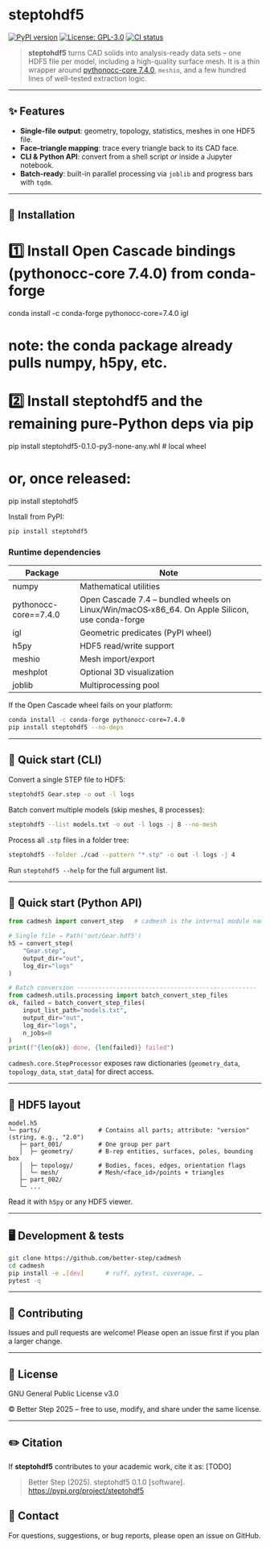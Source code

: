 <!--
README.md for **steptohdf5**
====================================================================
Convert SOLID-CAD (STEP / STP) to a single, self-contained
HDF5 file that stores geometry + topology + ( optional ) surface
meshes – with a one-line CLI **or** a small Python API.
--------------------------------------------------------------------
-->

# steptohdf5

[![PyPI version](https://img.shields.io/pypi/v/steptohdf5)](https://pypi.org/project/steptohdf5/)
[![License: GPL-3.0](https://img.shields.io/badge/License-GPLv3-blue.svg)](LICENSE)
[![CI status](https://github.com/better-step/cadmesh/actions/workflows/release.yml/badge.svg?branch=main)](https://github.com/better-step/cadmesh/actions)

> **steptohdf5** turns CAD solids into analysis-ready data sets –
> one HDF5 file per model, including a high-quality surface mesh.
> It is a thin wrapper around [pythonocc-core 7.4.0](https://pypi.org/project/pythonocc-core/), `meshio`, and a few hundred lines of well-tested extraction logic.

---

## ✨ Features

- **Single-file output**: geometry, topology, statistics, meshes in one HDF5 file.
- **Face–triangle mapping**: trace every triangle back to its CAD face.
- **CLI & Python API**: convert from a shell script *or* inside a Jupyter notebook.
- **Batch-ready**: built-in parallel processing via `joblib` and progress bars with `tqdm`.


---

## 🔧 Installation


# 1️⃣  Install Open Cascade bindings (pythonocc-core 7.4.0) from conda-forge
conda install -c conda-forge pythonocc-core=7.4.0 igl

#    note: the conda package already pulls numpy, h5py, etc.

# 2️⃣  Install steptohdf5 and the remaining pure-Python deps via pip
pip install steptohdf5-0.1.0-py3-none-any.whl        # local wheel
#  or, once released:
pip install steptohdf5


Install from PyPI:

```bash
pip install steptohdf5
```

### Runtime dependencies

| Package                 | Note                                                                                     |
|-------------------------|------------------------------------------------------------------------------------------|
| numpy                   | Mathematical utilities                                                                   |
| pythonocc-core==7.4.0   | Open Cascade 7.4 – bundled wheels on Linux/Win/macOS‑x86_64. On Apple Silicon, use conda-forge |
| igl                     | Geometric predicates (PyPI wheel)                                                        |
| h5py                    | HDF5 read/write support                                                                  |
| meshio                  | Mesh import/export                                                                       |
| meshplot                | Optional 3D visualization                                                                 |
| joblib                  | Multiprocessing pool                                                                     |

If the Open Cascade wheel fails on your platform:

```bash
conda install -c conda-forge pythonocc-core=7.4.0
pip install steptohdf5 --no-deps
```

---

## 🚀 Quick start (CLI)

Convert a single STEP file to HDF5:

```bash
steptohdf5 Gear.step -o out -l logs
```

Batch convert multiple models (skip meshes, 8 processes):

```bash
steptohdf5 --list models.txt -o out -l logs -j 8 --no-mesh
```

Process all `.stp` files in a folder tree:

```bash
steptohdf5 --folder ./cad --pattern "*.stp" -o out -l logs -j 4
```

Run `steptohdf5 --help` for the full argument list.

---

## 🐍 Quick start (Python API)

```python
from cadmesh import convert_step   # cadmesh is the internal module name

# Single file → Path('out/Gear.hdf5')
h5 = convert_step(
    "Gear.step",
    output_dir="out",
    log_dir="logs"
)

# Batch conversion --------------------------------------------------
from cadmesh.utils.processing import batch_convert_step_files
ok, failed = batch_convert_step_files(
    input_list_path="models.txt",
    output_dir="out",
    log_dir="logs",
    n_jobs=8
)
print(f"{len(ok)} done, {len(failed)} failed")
```

`cadmesh.core.StepProcessor` exposes raw dictionaries (`geometry_data`, `topology_data`, `stat_data`) for direct access.

---

## 📂 HDF5 layout

```
model.h5
└─ parts/                # Contains all parts; attribute: "version" (string, e.g., "2.0")
   ├─ part_001/          # One group per part
   │  ├─ geometry/       # B-rep entities, surfaces, poles, bounding box
   │  ├─ topology/       # Bodies, faces, edges, orientation flags
   │  └─ mesh/           # Mesh/<face_id>/points + triangles
   ├─ part_002/
   └─ ...
```

Read it with `h5py` or any HDF5 viewer.

---

## 🖥️ Development & tests

```bash
git clone https://github.com/better-step/cadmesh
cd cadmesh
pip install -e .[dev]      # ruff, pytest, coverage, …
pytest -q
```

---

## 🤝 Contributing

Issues and pull requests are welcome! Please open an issue first if you plan a larger change.

---

## 📜 License

GNU General Public License v3.0

© Better Step 2025 – free to use, modify, and share under the same license.

---

## ✏️ Citation

If **steptohdf5** contributes to your academic work, cite it as: [TODO]

> Better Step (2025). steptohdf5 0.1.0 [software]. https://pypi.org/project/steptohdf5

## 📧 Contact
For questions, suggestions, or bug reports, please open an issue on GitHub.
